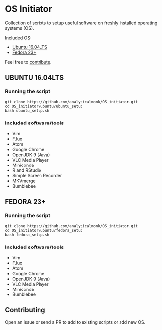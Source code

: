 # OS Initiator

Collection of scripts to setup useful software on freshly installed operating systems (OS).

Included OS:
- [Ubuntu 16.04LTS](#ubuntu16)
- [Fedora 23+](#fedora)

Feel free to [contribute](#contributing).

## UBUNTU 16.04LTS

### Running the script

```
git clone https://github.com/analyticalmonk/OS_initiator.git
cd OS_initiator/ubuntu/ubuntu_setup
bash ubuntu_setup.sh
```
### Included software/tools

- Vim
- F.lux
- Atom
- Google Chrome
- OpenJDK 9 (Java)
- VLC Media Player
- Miniconda
- R and RStudio
- Simple Screen Recorder
- MKVmerge
- Bumblebee

## FEDORA 23+

### Running the script

```
git clone https://github.com/analyticalmonk/OS_initiator.git
cd OS_initiator/ubuntu/fedora_setup
bash fedora_setup.sh
```
### Included software/tools

- Vim
- F.lux
- Atom
- Google Chrome
- OpenJDK 9 (Java)
- VLC Media Player
- Miniconda
- Bumblebee

## Contributing

Open an issue or send a PR to add to existing scripts or add new OS.
